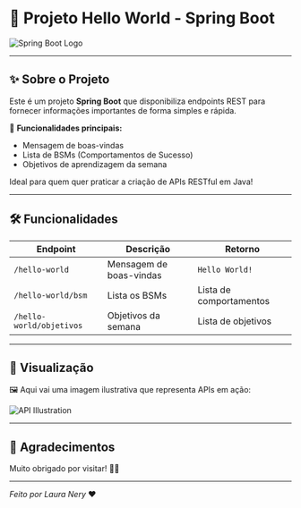 # 🚀 Projeto Hello World - Spring Boot

![Spring Boot Logo](https://upload.wikimedia.org/wikipedia/commons/4/44/Spring_Framework_Logo_2018.svg)

---

## ✨ Sobre o Projeto

Este é um projeto **Spring Boot** que disponibiliza endpoints REST para fornecer informações importantes de forma simples e rápida.

🌟 **Funcionalidades principais:**
- Mensagem de boas-vindas
- Lista de BSMs (Comportamentos de Sucesso)
- Objetivos de aprendizagem da semana

Ideal para quem quer praticar a criação de APIs RESTful em Java!

---

## 🛠️ Funcionalidades

| Endpoint | Descrição | Retorno |
|------------|--------------|---------|
| `/hello-world` | Mensagem de boas-vindas | `Hello World!` |
| `/hello-world/bsm` | Lista os BSMs | Lista de comportamentos |
| `/hello-world/objetivos` | Objetivos da semana | Lista de objetivos |

---

## 🎨 Visualização

🖼️ Aqui vai uma imagem ilustrativa que representa APIs em ação:

![API Illustration](https://images.unsplash.com/photo-1507525428034-b723cf961d3e?ixlib=rb-4.0.3&auto=format&fit=crop&w=800&q=80)

---

## 🎉 Agradecimentos

Muito obrigado por visitar! 🚀✨

---

*Feito por Laura Nery* ❤️
